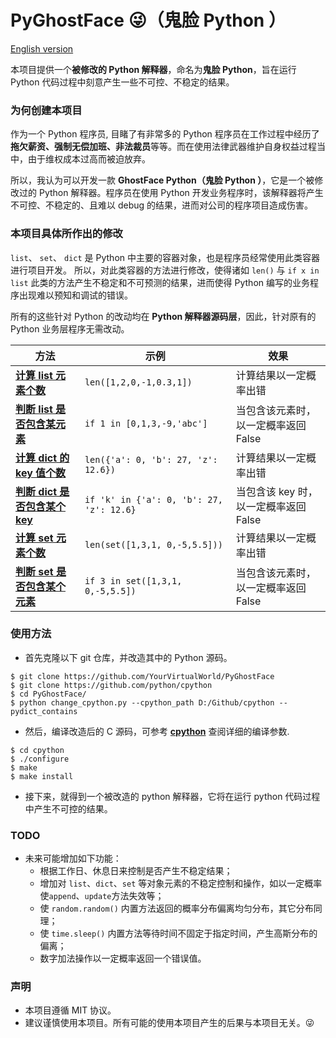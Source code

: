 # PyGhostFace 😜（鬼脸 Python ）

[English version](../../blob/main/README.md)

本项目提供一个**被修改的 Python 解释器**，命名为**鬼脸 Python**，旨在运行 Python 代码过程中刻意产生一些不可控、不稳定的结果。


### 为何创建本项目

作为一个 Python 程序员, 目睹了有非常多的 Python 程序员在工作过程中经历了**拖欠薪资、强制无偿加班、非法裁员**等等。而在使用法律武器维护自身权益过程当中，由于维权成本过高而被迫放弃。

所以，我认为可以开发一款 **GhostFace Python（鬼脸 Python ）**，它是一个被修改过的 Python 解释器。程序员在使用 Python 开发业务程序时，该解释器将产生不可控、不稳定的、且难以 debug 的结果，进而对公司的程序项目造成伤害。


### 本项目具体所作出的修改

`list`、 `set`、 `dict` 是 Python 中主要的容器对象，也是程序员经常使用此类容器进行项目开发。
所以，对此类容器的方法进行修改，使得诸如 `len()` 与 `if x in list` 此类的方法产生不稳定和不可预测的结果，进而使得 Python 编写的业务程序出现难以预知和调试的错误。

所有的这些针对 Python 的改动均在 **Python 解释器源码层**，因此，针对原有的 Python 业务层程序无需改动。

| 方法 | 示例 | 效果 |
|------|------|-----|
| [**计算 list 元素个数**](../../blob/main/pyghostface/replacement_description.md#user-content-1-computing-the-length-of-list) | `len([1,2,0,-1,0.3,1])` | 计算结果以一定概率出错 |
| [**判断 list 是否包含某元素**](../../blob/main/pyghostface/replacement_description.md#user-content-2-judging-if-a-list-object-contains-the-specified-item) | `if 1 in [0,1,3,-9,'abc']` | 当包含该元素时，以一定概率返回 False |
| [**计算 dict 的 key 值个数**](../../blob/main/pyghostface/replacement_description.md#user-content-3-computing-the-length-of-a-dict-object) | `len({'a': 0, 'b': 27, 'z': 12.6})` | 计算结果以一定概率出错 |
| [**判断 dict 是否包含某个 key**](../../blob/main/pyghostface/replacement_description.md#user-content-4-judging-if-a-dict-object-contains-the-specified-key) | `if 'k' in {'a': 0, 'b': 27, 'z': 12.6}` | 当包含该 key 时，以一定概率返回 False |
| [**计算 set 元素个数**](../../blob/main/pyghostface/replacement_description.md#user-content-5-computing-the-length-of-a-set-object) | `len(set([1,3,1, 0,-5,5.5]))` | 计算结果以一定概率出错 |
| [**判断 set 是否包含某个元素**](../../blob/main/pyghostface/replacement_description.md#user-content-6-judging-if-a-set-object-contains-the-specified-item) | `if 3 in set([1,3,1, 0,-5,5.5])` | 当包含该元素时，以一定概率返回 False |


### 使用方法

- 首先克隆以下 git 仓库，并改造其中的 Python 源码。
```
$ git clone https://github.com/YourVirtualWorld/PyGhostFace
$ git clone https://github.com/python/cpython
$ cd PyGhostFace/
$ python change_cpython.py --cpython_path D:/Github/cpython --pydict_contains
```

- 然后，编译改造后的 C 源码，可参考 [**cpython**](https://github.com/python/cpython) 查阅详细的编译参数.
```
$ cd cpython
$ ./configure
$ make
$ make install
```

- 接下来，就得到一个被改造的 python 解释器，它将在运行 python 代码过程中产生不可控的结果。


### TODO

- 未来可能增加如下功能：
    - 根据工作日、休息日来控制是否产生不稳定结果；
    - 增加对 `list`、`dict`、`set` 等对象元素的不稳定控制和操作，如以一定概率使`append`、`update`方法失效等；
    - 使 `random.random()` 内置方法返回的概率分布偏离均匀分布，其它分布同理；
    - 使 `time.sleep()` 内置方法等待时间不固定于指定时间，产生高斯分布的偏离；
    - 数字加法操作以一定概率返回一个错误值。


### 声明

- 本项目遵循 MIT 协议。
- 建议谨慎使用本项目。所有可能的使用本项目产生的后果与本项目无关。😜
